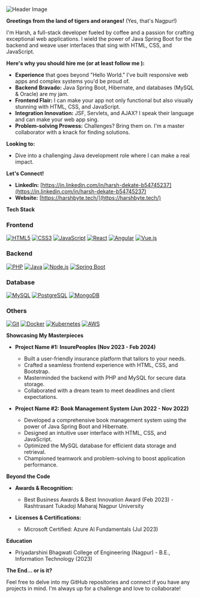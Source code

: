 ![Header Image](https://media.licdn.com/dms/image/D5616AQFuHHt7AVGiDw/profile-displaybackgroundimage-shrink_350_1400/0/1713984161687?e=1721260800&v=beta&t=YwEoM3bdY9whFF_uzOZwDE2Fphzsut2KexCix5gAXA4)

**Greetings from the land of tigers and oranges!**  (Yes, that's Nagpur!)

I'm Harsh, a full-stack developer fueled by coffee and a passion for crafting exceptional web applications.  I wield the power of Java Spring Boot for the backend and weave user interfaces that sing with HTML, CSS, and JavaScript. 

**Here's why you should hire me (or at least follow me ):**

* **Experience** that goes beyond "Hello World." I've built responsive web apps and complex systems you'd be proud of.
* **Backend Bravado:**  Java Spring Boot, Hibernate, and databases (MySQL & Oracle) are my jam.
* **Frontend Flair:** I can make your app not only functional but also visually stunning with HTML, CSS, and JavaScript.
* **Integration Innovation:** JSF, Servlets, and AJAX? I speak their language and can make your web app sing.
* **Problem-solving Prowess:**  Challenges? Bring them on. I'm a master collaborator with a knack for finding solutions.

**Looking to:**

* Dive into a challenging Java development role where I can make a real impact.

**Let's Connect!** 

* **LinkedIn:** [https://in.linkedin.com/in/harsh-dekate-b54745237](https://in.linkedin.com/in/harsh-dekate-b54745237)
* **Website:** [https://harshbyte.tech/](https://harshbyte.tech/)

**Tech Stack** 

### Frontend
[![HTML5](https://img.shields.io/badge/HTML5-★★★★☆-orange)](https://your-badge-generator-url)
[![CSS3](https://img.shields.io/badge/CSS3-★★★★☆-blue)](https://your-badge-generator-url)
[![JavaScript](https://img.shields.io/badge/JavaScript-★★★★☆-yellow)](https://your-badge-generator-url)
[![React](https://img.shields.io/badge/React-★★★☆☆-blueviolet)](https://your-badge-generator-url)
[![Angular](https://img.shields.io/badge/Angular-★★★☆☆-red)](https://your-badge-generator-url)
[![Vue.js](https://img.shields.io/badge/Vue.js-★★★☆☆-green)](https://your-badge-generator-url)

### Backend
[![PHP](https://img.shields.io/badge/PHP-★★★★☆-purple)](https://your-badge-generator-url)
[![Java](https://img.shields.io/badge/Java-★★★★☆-red)](https://your-badge-generator-url)
[![Node.js](https://img.shields.io/badge/Node.js-★★★☆☆-green)](https://your-badge-generator-url)
[![Spring Boot](https://img.shields.io/badge/Spring_Boot-★★★★☆-brightgreen)](https://your-badge-generator-url)

### Database
[![MySQL](https://img.shields.io/badge/MySQL-★★★★☆-green)](https://your-badge-generator-url)
[![PostgreSQL](https://img.shields.io/badge/PostgreSQL-★★★★☆-blue)](https://your-badge-generator-url)
[![MongoDB](https://img.shields.io/badge/MongoDB-★★★☆☆-green)](https://your-badge-generator-url)

### Others
[![Git](https://img.shields.io/badge/Git-★★★★☆-orange)](https://your-badge-generator-url)
[![Docker](https://img.shields.io/badge/Docker-★★★★☆-blue)](https://your-badge-generator-url)
[![Kubernetes](https://img.shields.io/badge/Kubernetes-★★★☆☆-blue)](https://your-badge-generator-url)
[![AWS](https://img.shields.io/badge/AWS-★★★☆☆-yellow)](https://your-badge-generator-url)

**Showcasing My Masterpieces** 

* **Project Name #1: InsurePeoples (Nov 2023 - Feb 2024)** 
    * Built a user-friendly insurance platform that tailors to your needs. ️
    * Crafted a seamless frontend experience with HTML, CSS, and Bootstrap.
    * Masterminded the backend with PHP and MySQL for secure data storage.
    * Collaborated with a dream team to meet deadlines and client expectations.

* **Project Name #2: Book Management System (Jun 2022 - Nov 2022)** 
    * Developed a comprehensive book management system using the power of Java Spring Boot and Hibernate.
    * Designed an intuitive user interface with HTML, CSS, and JavaScript.
    * Optimized the MySQL database for efficient data storage and retrieval.
    * Championed teamwork and problem-solving to boost application performance.

**Beyond the Code** 

* **Awards & Recognition:**
    * Best Business Awards & Best Innovation Award (Feb 2023) - Rashtrasant Tukadoji Maharaj Nagpur University

* **Licenses & Certifications:**
    * Microsoft Certified: Azure AI Fundamentals (Jul 2023)

**Education** 

* Priyadarshini Bhagwati College of Engineering (Nagpur) - B.E., Information Technology (2023) 

**The End... or is it?**  

Feel free to delve into my GitHub repositories and connect if you have any projects in mind. I'm always up for a challenge and love to collaborate!

